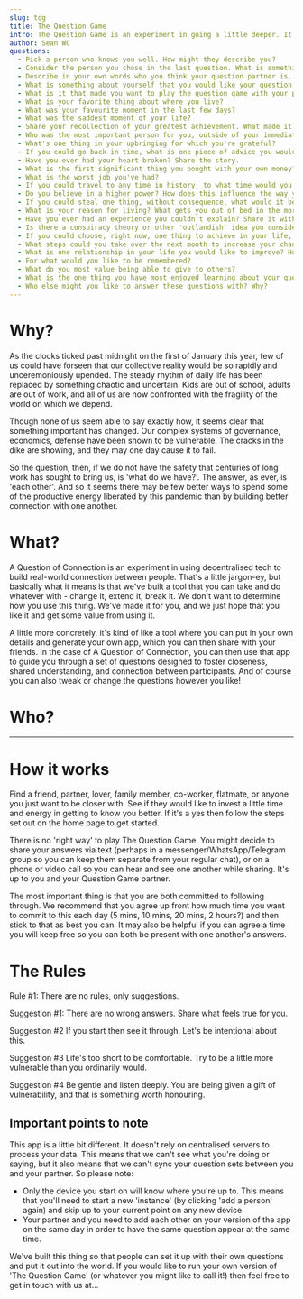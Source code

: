 ```yaml
---
slug: tqg
title: The Question Game
intro: The Question Game is an experiment in going a little deeper. It takes a set of 28 questions, designed to move you and your question partner beyond small talk, and presents them to you over 28 days. If you give it time, commitment, and courage, it will give you a more genuine connection.
author: Sean WC
questions:
  - Pick a person who knows you well. How might they describe you?
  - Consider the person you chose in the last question. What is something on which you connect with them?
  - Describe in your own words who you think your question partner is.
  - What is something about yourself that you would like your question partner to know? What is something about yourself that you are nervous about them knowing?
  - What is it that made you want to play the question game with your partner?
  - What is your favorite thing about where you live?
  - What was your favourite moment in the last few days?
  - What was the saddest moment of your life?
  - Share your recollection of your greatest achievement. What made it so meaningful?
  - Who was the most important person for you, outside of your immediate family, growing up?
  - What's one thing in your upbringing for which you're grateful?
  - If you could go back in time, what is one piece of advice you would give your younger self?
  - Have you ever had your heart broken? Share the story.
  - What is the first significant thing you bought with your own money?
  - What is the worst job you've had?
  - If you could travel to any time in history, to what time would you travel and why?
  - Do you believe in a higher power? How does this influence the way you live?
  - If you could steal one thing, without consequence, what would it be?
  - What is your reason for living? What gets you out of bed in the morning?
  - Have you ever had an experience you couldn't explain? Share it with your partner (try to refrain from seeking to explain your partner's experience unless invited to do so).
  - Is there a conspiracy theory or other 'outlandish' idea you consider credible? Why?
  - If you could choose, right now, one thing to achieve in your life, what would it be and why?
  - What steps could you take over the next month to increase your chances of bringing that goal into reality? Talk with your partner about how they might support you in this.
  - What is one relationship in your life you would like to improve? How would you like it to change?
  - For what would you like to be remembered?
  - What do you most value being able to give to others?
  - What is the one thing you have most enjoyed learning about your questions partner? What is the one thing you have most enjoyed sharing?
  - Who else might you like to answer these questions with? Why?
---
```


# Why?

As the clocks ticked past midnight on the first of January this year, few of us could have forseen that our collective reality would be so rapidly and unceremoniously upended. The steady rhythm of daily life has been replaced by something chaotic and uncertain. Kids are out of school, adults are out of work, and all of us are now confronted with the fragility of the world on which we depend.

Though none of us seem able to say exactly how, it seems clear that something important has changed. Our complex systems of governance, economics, defense have been shown to be vulnerable. The cracks in the dike are showing, and they may one day cause it to fail.

So the question, then, if we do not have the safety that centuries of long work has sought to bring us, is 'what do we have?'. The answer, as ever, is 'each other'. And so it seems there may be few better ways to spend some of the productive energy liberated by this pandemic than by building better connection with one another.

# What?

A Question of Connection is an experiment in using decentralised tech to build real-world connection between people. That's a little jargon-ey, but basically what it means is that we've built a tool that you can take and do whatever with - change it, extend it, break it. We don't want to determine how you use this thing. We've made it for you, and we just hope that you like it and get some value from using it.

A little more concretely, it's kind of like a tool where you can put in your own details and generate your own app, which you can then share with your friends. In the case of A Question of Connection, you can then use that app to guide you through a set of questions designed to foster closeness, shared understanding, and connection between participants. And of course you can also tweak or change the questions however you like!

# Who?

---

# How it works

Find a friend, partner, lover, family member, co-worker, flatmate, or anyone you just want to be closer with. See if they would like to invest a little time and energy in getting to know you better. If it's a yes then follow the steps set out on the home page to get started.

There is no 'right way' to play The Question Game. You might decide to share your answers via text (perhaps in a messenger/WhatsApp/Telegram group so you can keep them separate from your regular chat), or on a phone or video call so you can hear and see one another while sharing. It's up to you and your Question Game partner.

The most important thing is that you are both committed to following through. We recommend that you agree up front how much time you want to commit to this each day (5 mins, 10 mins, 20 mins, 2 hours?) and then stick to that as best you can. It may also be helpful if you can agree a time you will keep free so you can both be present with one another's answers.

# The Rules

Rule #1:
There are no rules, only suggestions.

Suggestion #1:
There are no wrong answers. Share what feels true for you.

Suggestion #2
If you start then see it through. Let's be intentional about this.

Suggestion #3
Life's too short to be comfortable. Try to be a little more vulnerable than you ordinarily would.

Suggestion #4
Be gentle and listen deeply. You are being given a gift of vulnerability, and that is something worth honouring.

## Important points to note

This app is a little bit different. It doesn't rely on centralised servers to process your data. This means that we can't see what you're doing or saying, but it also means that we can't sync your question sets between you and your partner. So please note:

- Only the device you start on will know where you're up to. This means that you'll need to start a new 'instance' (by clicking 'add a person' again) and skip up to your current point on any new device.
- Your partner and you need to add each other on your version of the app on the same day in order to have the same question appear at the same time.

We've built this thing so that people can set it up with their own questions and put it out into the world. If you would like to run your own version of 'The Question Game' (or whatever you might like to call it!) then feel free to get in touch with us at...
